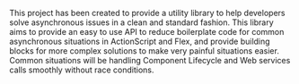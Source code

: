 This project has been created to provide a utility library to help developers solve asynchronous issues in a clean and standard fashion.  This library aims to provide an easy to use API to reduce boilerplate code for common asynchronous situations in ActionScript and Flex, and provide building blocks for more complex solutions to make very painful situations easier.  Common situations will be handling Component Lifecycle and Web services calls smoothly without race conditions.